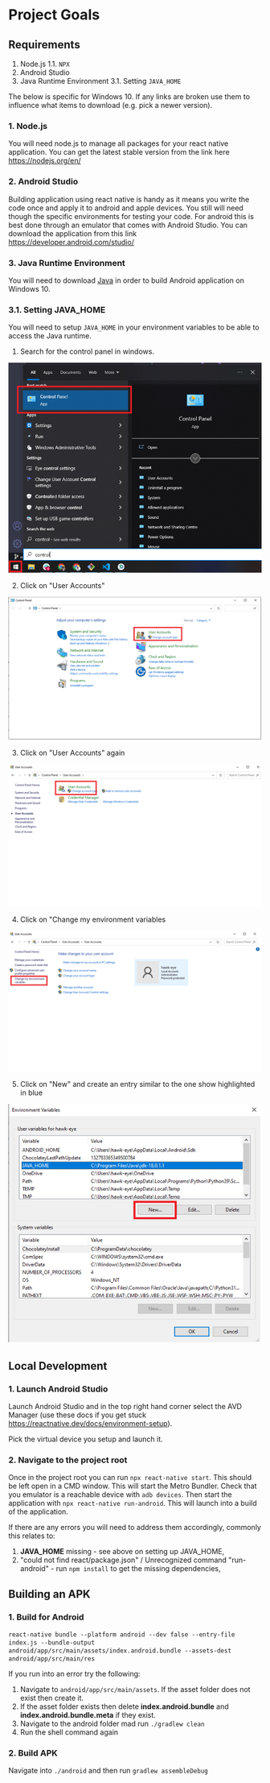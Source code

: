 # Project Goals

## Requirements

1. Node.js
    1.1. `NPX`
2. Android Studio
3. Java Runtime Environment
    3.1. Setting `JAVA_HOME`

The below is specific for Windows 10. If any links are broken use them to influence what items to download (e.g. pick a newer version).

### 1. Node.js

You will need node.js to manage all packages for your react native application. You can get the latest stable version from the link here https://nodejs.org/en/

### 2. Android Studio

Building application using react native is handy as it means you write the code once and apply it to android and apple devices. You still will need though the specific environments for testing your code. For android this is best done through an emulator that comes with Android Studio. You can download the application from this link https://developer.android.com/studio/

### 3. Java Runtime Environment

You will need to download [Java](https://www.oracle.com/java/technologies/downloads/#jdk18-windows) in order to build Android application on Windows 10.

### 3.1. Setting JAVA_HOME

You will need to setup `JAVA_HOME` in your environment variables to be able to access the Java runtime.

1. Search for the control panel in windows.

![control panel](readme-images/control-panel.png)

2. Click on "User Accounts"

![user accounts](readme-images/user-accounts.png)

3. Click on "User Accounts" again

![user accounts 2](readme-images/user-accounts-2.png)

4. Click on "Change my environment variables

![change env vars](readme-images/change-env-vars.png)

5. Click on "New" and create an entry similar to the one show highlighted in blue

![set java home](readme-images/set-java-home.png)

## Local Development

### 1. Launch Android Studio

Launch Android Studio and in the top right hand corner select the AVD Manager (use these docs if you get stuck https://reactnative.dev/docs/environment-setup).

Pick the virtual device you setup and launch it. 

### 2. Navigate to the project root

Once in the project root you can run `npx react-native start`. This should be left open in a CMD window. This will start the Metro Bundler.
Check that you emulator is a reachable device with `adb devices`. Then start the application with `npx react-native run-android`. This will launch into a build of the application.

If there are any errors you will need to address them accordingly, commonly this relates to: 
1. __JAVA_HOME__ missing - see above on setting up JAVA_HOME,
2. "could not find react/package.json" / Unrecognized command "run-android" - run `npm install` to get the missing dependencies,

## Building an APK

### 1. Build for Android

```shell
react-native bundle --platform android --dev false --entry-file index.js --bundle-output android/app/src/main/assets/index.android.bundle --assets-dest android/app/src/main/res
```

If you run into an error try the following:

1. Navigate to `android/app/src/main/assets`. If the asset folder does not exist then create it.
2. If the asset folder exists then delete __index.android.bundle__ and __index.android.bundle.meta__ if they exist.
3. Navigate to the android folder mad run `./gradlew clean`
4. Run the shell command again


### 2. Build APK

Navigate into `./android` and then run `gradlew assembleDebug`

